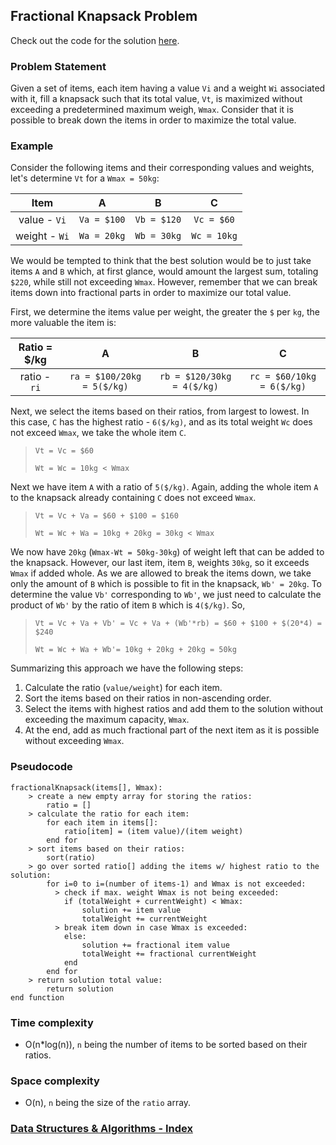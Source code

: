 ## Fractional Knapsack Problem

Check out the code for the solution [here](/Algorithms/Greedy/Fractional%20Knapsack/fractionalKnapsack.js).

### Problem Statement

Given a set of items, each item having a value `Vi` and a weight `Wi` associated with it, fill a knapsack such that its total value, `Vt`, is maximized without exceeding a predetermined maximum weigh, `Wmax`. Consider that it is possible to break down the items in order to maximize the total value.

### Example

Consider the following items and their corresponding values and weights, let's determine `Vt` for a `Wmax = 50kg`:

|     Item      |      A      |      B      |      C      |
| :-----------: | :---------: | :---------: | :---------: |
| value - `Vi`  | `Va = $100` | `Vb = $120` | `Vc = $60`  |
| weight - `Wi` | `Wa = 20kg` | `Wb = 30kg` | `Wc = 10kg` |

We would be tempted to think that the best solution would be to just take items `A` and `B` which, at first glance, would amount the largest sum, totaling `$220`, while still not exceeding `Wmax`. However, remember that we can break items down into fractional parts in order to maximize our total value.

First, we determine the items value per weight, the greater the `$` per `kg`, the more valuable the item is:

| Ratio = $/kg | A | B | C |
| :-: | :-: | :-: | :-: |
| ratio - `ri` | `ra = $100/20kg = 5($/kg)` | `rb = $120/30kg = 4($/kg)` | `rc = $60/10kg = 6($/kg)` |

Next, we select the items based on their ratios, from largest to lowest. In this case, `C` has the highest ratio - `6($/kg)`, and as its total weight `Wc` does not exceed `Wmax`, we take the whole item `C`.

> `Vt = Vc = $60`
>
> `Wt = Wc = 10kg < Wmax`

Next we have item `A` with a ratio of `5($/kg)`. Again, adding the whole item `A` to the knapsack already containing `C` does not exceed `Wmax`.

> `Vt = Vc + Va = $60 + $100 = $160`
>
> `Wt = Wc + Wa = 10kg + 20kg = 30kg < Wmax`

We now have `20kg` (`Wmax-Wt = 50kg-30kg`) of weight left that can be added to the knapsack. However, our last item, item `B`, weights `30kg`, so it exceeds `Wmax` if added whole. As we are allowed to break the items down, we take only the amount of `B` which is possible to fit in the knapsack, `Wb' = 20kg`. To determine the value `Vb'` corresponding to `Wb'`, we just need to calculate the product of `Wb'` by the ratio of item `B` which is `4($/kg)`. So,

> `Vt = Vc + Va + Vb' = Vc + Va + (Wb'*rb) = $60 + $100 + $(20*4) = $240`
>
> `Wt = Wc + Wa + Wb'= 10kg + 20kg + 20kg = 50kg`

Summarizing this approach we have the following steps:

1. Calculate the ratio (`value/weight`) for each item.
2. Sort the items based on their ratios in non-ascending order.
3. Select the items with highest ratios and add them to the solution without exceeding the maximum capacity, `Wmax`.
4. At the end, add as much fractional part of the next item as it is possible without exceeding `Wmax`.

### Pseudocode

```
fractionalKnapsack(items[], Wmax):
    > create a new empty array for storing the ratios:
        ratio = []
    > calculate the ratio for each item:
        for each item in items[]:
            ratio[item] = (item value)/(item weight)
        end for
    > sort items based on their ratios:
        sort(ratio)
    > go over sorted ratio[] adding the items w/ highest ratio to the solution:
        for i=0 to i=(number of items-1) and Wmax is not exceeded:
          > check if max. weight Wmax is not being exceeded:
            if (totalWeight + currentWeight) < Wmax:
                solution += item value
                totalWeight += currentWeight
          > break item down in case Wmax is exceeded:
            else:
                solution += fractional item value
                totalWeight += fractional currentWeight
            end
        end for
    > return solution total value:
        return solution
end function
```

### Time complexity

- O(n\*log(n)), `n` being the number of items to be sorted based on their ratios.

### Space complexity

- O(n), `n` being the size of the `ratio` array.

### [Data Structures & Algorithms - Index](../../../README.md)
